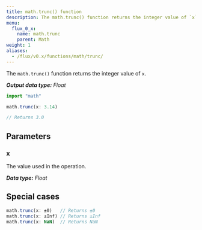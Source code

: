 ```yaml
---
title: math.trunc() function
description: The math.trunc() function returns the integer value of `x`.
menu:
  flux_0_x:
    name: math.trunc
    parent: Math
weight: 1
aliases:
  - /flux/v0.x/functions/math/trunc/
---
```


The `math.trunc()` function returns the integer value of `x`.

_**Output data type:** Float_

```js
import "math"

math.trunc(x: 3.14)

// Returns 3.0
```

## Parameters

### x
The value used in the operation.

_**Data type:** Float_

## Special cases
```js
math.trunc(x: ±0)   // Returns ±0
math.trunc(x: ±Inf) // Returns ±Inf
math.trunc(x: NaN)  // Returns NaN
```
